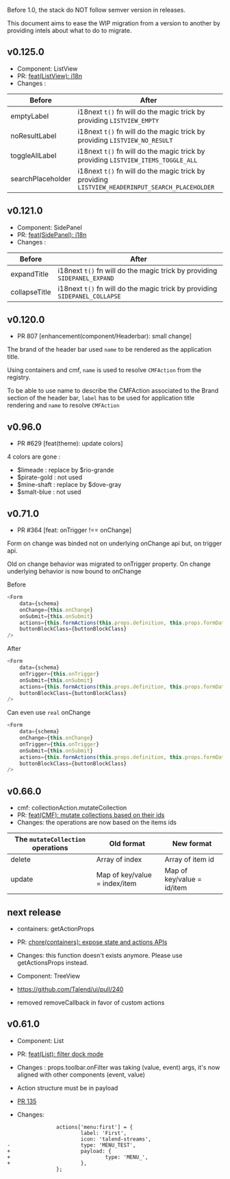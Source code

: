Before 1.0, the stack do NOT follow semver version in releases.

This document aims to ease the WIP migration from a version to another by providing intels about what to do to migrate.

## v0.125.0
* Component: ListView
* PR: [feat(ListView): i18n](https://github.com/Talend/ui/pull/850)
* Changes :

| Before | After |
|---|---|
| emptyLabel | i18next `t()` fn will do the magic trick by providing `LISTVIEW_EMPTY` |
| noResultLabel | i18next `t()` fn will do the magic trick by providing `LISTVIEW_NO_RESULT` |
| toggleAllLabel | i18next `t()` fn will do the magic trick by providing `LISTVIEW_ITEMS_TOGGLE_ALL` |
| searchPlaceholder | i18next `t()` fn will do the magic trick by providing `LISTVIEW_HEADERINPUT_SEARCH_PLACEHOLDER` |

## v0.121.0
* Component: SidePanel
* PR: [feat(SidePanel): i18n](https://github.com/Talend/ui/pull/818)
* Changes :

| Before | After |
|---|---|
| expandTitle | i18next `t()` fn will do the magic trick by providing `SIDEPANEL_EXPAND` |
| collapseTitle | i18next `t()` fn will do the magic trick by providing `SIDEPANEL_COLLAPSE` |

## v0.120.0

* PR 807 [enhancement(component/Headerbar): small change]

The brand of the header bar used `name` to be rendered as the application title.

Using containers and cmf, `name` is used to resolve `CMFAction` from the registry.

To be able to use name to describe the CMFAction associated to the Brand section of the header bar,
`label` has to be used for application title rendering and `name` to resolve `CMFAction`

## v0.96.0

* PR #629 [feat(theme): update colors]

4 colors are gone :

* $limeade : replace by $rio-grande
* $pirate-gold : not used
* $mine-shaft : replace by $dove-gray
* $smalt-blue : not used

## v0.71.0

* PR #364 [feat: onTrigger !== onChange]

Form on change was binded not on underlying onChange api but,
on trigger api.

Old on change behavior was migrated to onTrigger property.
On change underlying behavior is now bound to onChange

Before
```javascript
<Form
	data={schema}
	onChange={this.onChange}
	onSubmit={this.onSubmit}
	actions={this.formActions(this.props.definition, this.props.formData.label, onCancelAction)}
	buttonBlockClass={buttonBlockClass}
/>
```
After
```javascript
<Form
	data={schema}
	onTrigger={this.onTrigger}
	onSubmit={this.onSubmit}
	actions={this.formActions(this.props.definition, this.props.formData.label, onCancelAction)}
	buttonBlockClass={buttonBlockClass}
/>
```
Can even use `real` onChange
```javascript
<Form
	data={schema}
	onChange={this.onChange}
	onTrigger={this.onTrigger}
	onSubmit={this.onSubmit}
	actions={this.formActions(this.props.definition, this.props.formData.label, onCancelAction)}
	buttonBlockClass={buttonBlockClass}
/>
```

## v0.66.0
* cmf: collectionAction.mutateCollection
* PR: [feat(CMF): mutate collections based on their ids](https://github.com/Talend/ui/pull/264)
* Changes: the operations are now based on the items ids

| The `mutateCollection` operations | Old format | New format |
|---|---|---|
| delete | Array of index | Array of item id |
| update | Map of key/value = index/item | Map of key/value = id/item |

## next release
* containers: getActionProps
* PR: [chore(containers): expose state and actions APIs](https://github.com/Talend/ui/pull/146)
* Changes: this function doesn't exists anymore. Please use getActionsProps instead.

* Component: TreeView
* https://github.com/Talend/ui/pull/240
* removed removeCallback in favor of custom actions

## v0.61.0
* Component: List
* PR: [feat(List): filter dock mode](https://github.com/Talend/ui/pull/74)
* Changes : props.toolbar.onFilter was taking (value, event) args, it's now aligned with other components (event, value)


* Action structure must be in payload
* [PR 135](https://github.com/Talend/ui/pull/135)
* Changes:

```
                actions['menu:first'] = {
                        label: 'First',
                        icon: 'talend-streams',
-                       type: 'MENU_TEST',
+                       payload: {
+                               type: 'MENU_',
+                       },
                };
```
